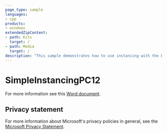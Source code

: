```yaml
---
page_type: sample
languages:
- cpp
products:
- windows
extendedZipContent:
- path: Kits
  target: /
- path: Media
  target: /
description: "This sample demonstrates how to use instancing with the Direct3D 12 API."
---
```


# SimpleInstancingPC12

For more information see this [Word document](https://github.com/microsoft/Xbox-ATG-Samples/blob/master/PCSamples/IntroGraphics/SimpleInstancingPC12/Readme.docx).

## Privacy statement

For more information about Microsoft's privacy policies in general, see the [Microsoft Privacy Statement](https://privacy.microsoft.com/privacystatement/).
